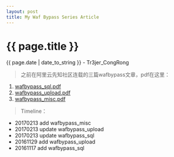 ```yaml
---
layout: post
title: My Waf Bypass Series Article
---
```


{{ page.title }}
================
<p class="date">{{ page.date | date_to_string }} - Tr3jer_CongRong</p>

> 之前在阿里云先知社区连载的三篇wafbypass文章，pdf在这里：

1. <a target="_blank" href="http://blog-1252048719.cos.ap-shanghai.myqcloud.com/wafbypass_sql.pdf">wafbypass_sql.pdf</a>
2. <a target="_blank" href="http://blog-1252048719.cos.ap-shanghai.myqcloud.com/wafbypass_upload.pdf">wafbypass_upload.pdf</a>
3. <a target="_blank" href="http://blog-1252048719.cos.ap-shanghai.myqcloud.com/wafbypass_misc.pdf">wafbypass_misc.pdf</a>


> Timeline：

- 20170213 add wafbypass_misc
- 20170213 update wafbypass_upload
- 20170213 update wafbypass_sql
- 20161129 add wafbypass_upload
- 20161117 add wafbypass_sql